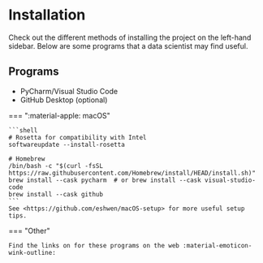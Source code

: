 # Installation

Check out the different methods of installing the project on the left-hand sidebar. Below are some programs that a data
scientist may find useful.

## Programs

- PyCharm/Visual Studio Code
- GitHub Desktop (optional)

=== ":material-apple: macOS"

    ```shell
    # Rosetta for compatibility with Intel
    softwareupdate --install-rosetta

    # Homebrew
    /bin/bash -c "$(curl -fsSL https://raw.githubusercontent.com/Homebrew/install/HEAD/install.sh)"
    brew install --cask pycharm  # or brew install --cask visual-studio-code
    brew install --cask github
    ```
    See <https://github.com/eshwen/macOS-setup> for more useful setup tips.

=== "Other"

    Find the links on for these programs on the web :material-emoticon-wink-outline:
